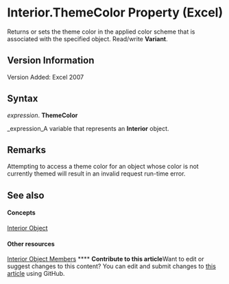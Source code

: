 
# Interior.ThemeColor Property (Excel)

Returns or sets the theme color in the applied color scheme that is associated with the specified object. Read/write  **Variant**.


## Version Information

Version Added: Excel 2007 


## Syntax

 _expression_. **ThemeColor**

 _expression_A variable that represents an  **Interior** object.


## Remarks

Attempting to access a theme color for an object whose color is not currently themed will result in an invalid request run-time error.


## See also


#### Concepts


 [Interior Object](37c79831-2cac-69fd-10ee-6d5415ed338b.md)
#### Other resources


 [Interior Object Members](d79ff9a6-fa56-8b0f-9a89-d54dbba57346.md)
****   **Contribute to this article**Want to edit or suggest changes to this content? You can edit and submit changes to  [this article](https://github.com/jhershey00/VBA_Excel_Test/OpenXMLCon/articles/52c0f8a9-2cfb-1fb9-4949-dcc031ac78d8.md) using GitHub.

